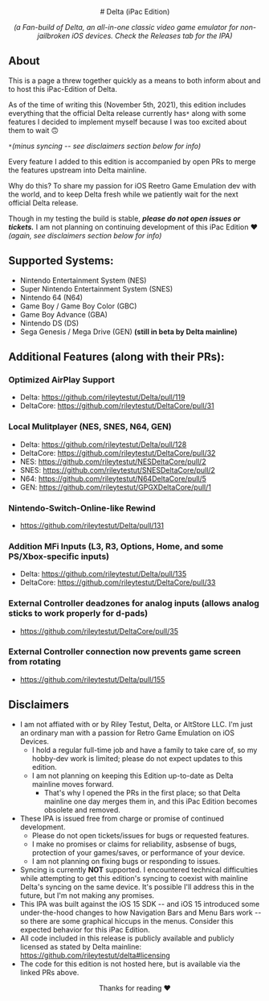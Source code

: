 
<p align="center">
  # Delta (iPac Edition)
</p>

<p align="center">
  <em>(a Fan-build of Delta, an all-in-one classic video game emulator for non-jailbroken iOS devices. Check the Releases tab for the IPA)</em>
</p>

## About

This is a page a threw together quickly as a means to both inform about and to host this iPac-Edition of Delta.

As of the time of writing this (November 5th, 2021), this edition includes everything that the official Delta release currently has`*` along with some features I decided to implement myself because I was too excited about them to wait 🙃

`*`_(minus syncing -- see disclaimers section below for info)_

Every feature I added to this edition is accompanied by open PRs to merge the features upstream into Delta mainline.

Why do this? To share my passion for iOS Reetro Game Emulation dev with the world, and to keep Delta fresh while we patiently wait for the next official Delta release. 

Though in my testing the build is stable, _**please do not open issues or tickets.**_ I am not planning on continuing development of this iPac Edition ❤️ _(again, see disclaimers section below for info)_

## Supported Systems:
- Nintendo Entertainment System (NES)
- Super Nintendo Entertainment System (SNES)
- Nintendo 64 (N64)
- Game Boy / Game Boy Color (GBC)
- Game Boy Advance (GBA)
- Nintendo DS (DS)
- Sega Genesis / Mega Drive (GEN) **(still in beta by Delta mainline)**

## Additional Features (along with their PRs):

### Optimized AirPlay Support
- Delta: https://github.com/rileytestut/Delta/pull/119
- DeltaCore: https://github.com/rileytestut/DeltaCore/pull/31
### Local Mulitplayer (NES, SNES, N64, GEN)
- Delta: https://github.com/rileytestut/Delta/pull/128
- DeltaCore: https://github.com/rileytestut/DeltaCore/pull/32
- NES: https://github.com/rileytestut/NESDeltaCore/pull/2
- SNES: https://github.com/rileytestut/SNESDeltaCore/pull/2
- N64: https://github.com/rileytestut/N64DeltaCore/pull/5
- GEN: https://github.com/rileytestut/GPGXDeltaCore/pull/1
### Nintendo-Switch-Online-like Rewind
- https://github.com/rileytestut/Delta/pull/131
### Addition MFi Inputs (L3, R3, Options, Home, and some PS/Xbox-specific inputs)
- Delta: https://github.com/rileytestut/Delta/pull/135
- DeltaCore: https://github.com/rileytestut/DeltaCore/pull/33
### External Controller deadzones for analog inputs (allows analog sticks to work properly for d-pads)
- https://github.com/rileytestut/DeltaCore/pull/35
### External Controller connection now prevents game screen from rotating
- https://github.com/rileytestut/Delta/pull/155

## Disclaimers
- I am not affiated with or by Riley Testut, Delta, or AltStore LLC. I'm just an ordinary man with a passion for Retro Game Emulation on iOS Devices.
    - I hold a regular full-time job and have a family to take care of, so my hobby-dev work is limited; please do not expect updates to this edition.
    - I am not planning on keeping this Edition up-to-date as Delta mainline moves forward.
        - That's why I opened the PRs in the first place; so that Delta mainline one day merges them in, and this iPac Edition becomes obsolete and removed.
- These IPA is issued free from charge or promise of continued development.
    - Please do not open tickets/issues for bugs or requested features.
    - I make no promises or claims for reliability, asbsense of bugs, protection of your games/saves, or performance of your device.
    - I am not planning on fixing bugs or responding to issues.
- Syncing is currently **NOT** supported. I encountered technical difficulties while attempting to get this edition's syncing to coexist with mainline Delta's syncing on the same device. It's possible I'll address this in the future, but I'm not making any promises.
- This IPA was built against the iOS 15 SDK -- and iOS 15 introduced some under-the-hood changes to how Navigation Bars and Menu Bars work -- so there are some graphical hiccups in the menus. Consider this expected behavior for this iPac Edition.
- All code included in this release is publicly available and publicly licensed as stated by Delta mainline: https://github.com/rileytestut/delta#licensing
- The code for this edition is not hosted here, but is available via the linked PRs above.


<p align="center">
  Thanks for reading ❤️
</p>

